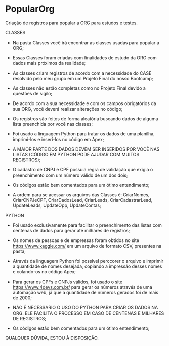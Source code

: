 # PopularOrg
 Criação de registros para popular a ORG para estudos e testes.

CLASSES

- Na pasta Classes você irá encontrar as classes usadas para popular a ORG;

- Essas Classes foram criadas com finalidades de estudo da ORG com dados mais próximos da realidade;

- As classes criam registros de acordo com a necessidade do CASE resolvido pelo meu grupo em um Projeto Final do nosso Bootcamp;

- As classes não estão completas como no Projeto Final devido a questões de sigilo;

- De acordo com a sua necessidade e com os campos obrigatórios da sua ORG, você deverá realizar alterações no código;

- Os registros são feitos de forma aleatória buscando dados de alguma lista preenchida por você nas classes;

- Foi usado a linguagem Python para tratar os dados de uma planilha, imprimí-los e inserí-los no código em Apex;

- A MAIOR PARTE DOS DADOS DEVEM SER INSERIDOS POR VOCÊ NAS LISTAS (CÓDIGO EM PYTHON PODE AJUDAR COM MUITOS REGISTROS);

- O cadastro de CNPJ e CPF possuia regra de validação que exigia o preenchimento com um número válido de um dos dois;

- Os códigos estão bem comentados para um ótimo entendimento;

- A ordem para se acessar os arquivos das Classes é: CriarNomes, CriarCNPJeCPF, CriarDadosLead, CriarLeads, CriarCadastrarLead, UpdateLeads, UpdateOpp, UpdateContas;


PYTHON

- Foi usado exclusivamente para facilitar o preenchimento das listas com centenas de dados para gerar até milhares de registros;

- Os nomes de pessoas e de empressas foram obtidos no site https://www.kaggle.com/ em um arquivo de formato CSV, presentes na pasta;

- Através da linguagem Python foi possível perccorer o arquivo e imprimir a quantidade de nomes desejada, copiando a impressão desses nomes e colando-os no código Apex;

- Para gerar os CPFs e CNPJs válidos, foi usado o site https://www.4devs.com.br/ para gerar os números através de uma automação web, já que a quantidade de números gerados foi de mais de 2000;

- NÃO É NECESSÁRIO O USO DO PYTHON PARA CRIAR OS DADOS NA ORG. ELE FACILITA O PROCESSO EM CASO DE CENTENAS E MILHARES DE REGISTROS;

- Os códigos estão bem comentados para um ótimo entendimento;



QUALQUER DÚVIDA, ESTOU À DISPOSIÇÃO.